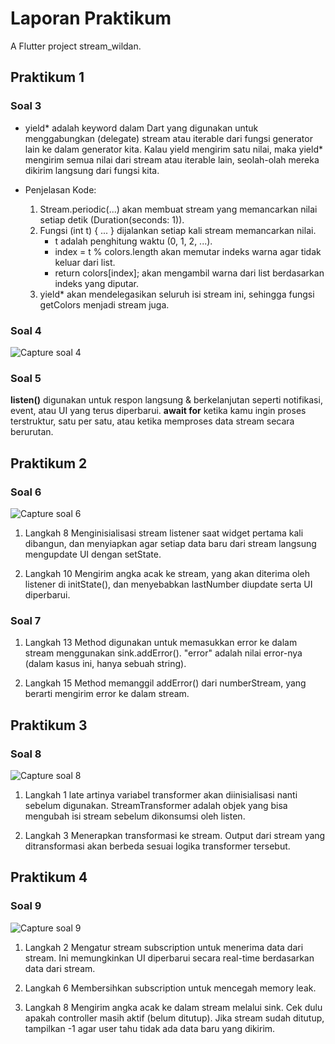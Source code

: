 # Laporan Praktikum

A Flutter project stream_wildan.

## Praktikum 1
### Soal 3
* yield* adalah keyword dalam Dart yang digunakan untuk menggabungkan (delegate) stream atau iterable dari fungsi generator lain ke dalam generator kita.
Kalau yield mengirim satu nilai, maka yield* mengirim semua nilai dari stream atau iterable lain, seolah-olah mereka dikirim langsung dari fungsi kita.

* Penjelasan Kode:
    1. Stream.periodic(...) akan membuat stream yang memancarkan nilai setiap detik (Duration(seconds: 1)).
    2. Fungsi (int t) { ... } dijalankan setiap kali stream memancarkan nilai. 
        - t adalah penghitung waktu (0, 1, 2, ...).
        - index = t % colors.length akan memutar indeks warna agar tidak keluar dari list.
        - return colors[index]; akan mengambil warna dari list berdasarkan indeks yang diputar.
    3. yield* akan mendelegasikan seluruh isi stream ini, sehingga fungsi getColors menjadi stream juga.

### Soal 4
![Capture soal 4](assets/stream1.gif)

### Soal 5
**listen()** digunakan untuk respon langsung & berkelanjutan seperti notifikasi, event, atau UI yang terus diperbarui.
**await for** ketika kamu ingin proses terstruktur, satu per satu, atau ketika memproses data stream secara berurutan.

## Praktikum 2
### Soal 6
![Capture soal 6](assets/stream2.gif)

1. Langkah 8
Menginisialisasi stream listener saat widget pertama kali dibangun, dan menyiapkan agar setiap data baru dari stream langsung mengupdate UI dengan setState.

2. Langkah 10
Mengirim angka acak ke stream, yang akan diterima oleh listener di initState(), dan menyebabkan lastNumber diupdate serta UI diperbarui.

### Soal 7

1. Langkah 13
Method digunakan untuk memasukkan error ke dalam stream menggunakan sink.addError(). "error" adalah nilai error-nya (dalam kasus ini, hanya sebuah string).

2. Langkah 15
Method memanggil addError() dari numberStream, yang berarti mengirim error ke dalam stream.

## Praktikum 3
### Soal 8
![Capture soal 8](assets/stream3.gif)

1. Langkah 1
late artinya variabel transformer akan diinisialisasi nanti sebelum digunakan. StreamTransformer adalah objek yang bisa mengubah isi stream sebelum dikonsumsi oleh listen.

2. Langkah 3
Menerapkan transformasi ke stream. Output dari stream yang ditransformasi akan berbeda sesuai logika transformer tersebut.

## Praktikum 4
### Soal 9
![Capture soal 9](assets/stream4.gif)

1. Langkah 2
Mengatur stream subscription untuk menerima data dari stream. Ini memungkinkan UI diperbarui secara real-time berdasarkan data dari stream.

2. Langkah 6
Membersihkan subscription untuk mencegah memory leak.

3. Langkah 8
Mengirim angka acak ke dalam stream melalui sink. Cek dulu apakah controller masih aktif (belum ditutup). Jika stream sudah ditutup, tampilkan -1 agar user tahu tidak ada data baru yang dikirim.